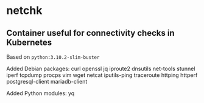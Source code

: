# netchk

## Container useful for connectivity checks in Kubernetes

Based on `python:3.10.2-slim-buster`

Added Debian packages: curl openssl jq iproute2 dnsutils net-tools stunnel iperf tcpdump procps vim wget netcat iputils-ping traceroute httping httperf postgresql-client mariadb-client

Added Python modules: yq
